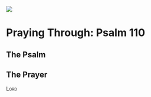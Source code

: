 <img class="intro-right" src="/images/art-paris-psalter.jpg">

# Praying Through: Psalm 110

## The Psalm

## The Prayer

<div style="font-variant: small-caps;">
Lord
</div>

<div class="poetry">

</div>
